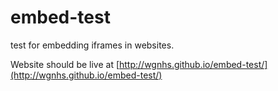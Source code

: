 # embed-test
test for embedding iframes in websites.

Website should be live at [http://wgnhs.github.io/embed-test/](http://wgnhs.github.io/embed-test/)
